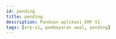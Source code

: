 ```yaml
---
id: pending
title: pending
description: Panduan aplikasi ERP V1
tags: [erp-v1, pembayaran awal, pending]
---
```

